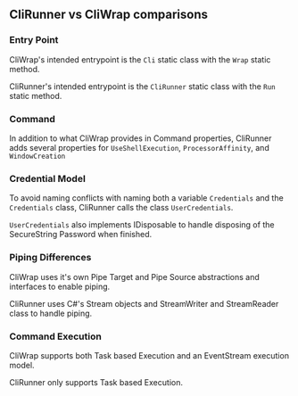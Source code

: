 ## CliRunner vs CliWrap comparisons

### Entry Point
CliWrap's intended entrypoint is the ``Cli`` static class with the ``Wrap`` static method.

CliRunner's intended entrypoint is the ``CliRunner`` static class with the ``Run`` static method.

### Command
In addition to what CliWrap provides in Command properties, CliRunner adds several properties for ``UseShellExecution``, ``ProcessorAffinity``, and ``WindowCreation``

### Credential Model
To avoid naming conflicts with naming both a variable ``Credentials`` and the ``Credentials`` class, CliRunner calls the class ``UserCredentials``.

``UserCredentials`` also implements IDisposable to handle disposing of the SecureString Password when finished.

### Piping Differences
CliWrap uses it's own Pipe Target and Pipe Source abstractions and interfaces to enable piping.

CliRunner uses C#'s Stream objects and StreamWriter and StreamReader class to handle piping.

### Command Execution
CliWrap supports both Task based Execution and an EventStream execution model.

CliRunner only supports Task based Execution.

